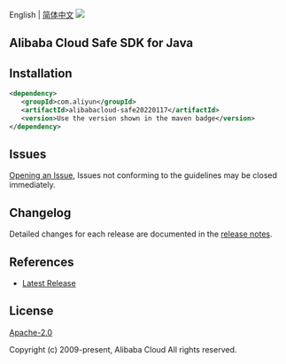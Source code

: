English | [简体中文](README-CN.md)
![](https://aliyunsdk-pages.alicdn.com/icons/AlibabaCloud.svg)

## Alibaba Cloud Safe SDK for Java

## Installation

```xml
<dependency>
   <groupId>com.aliyun</groupId>
   <artifactId>alibabacloud-safe20220117</artifactId>
   <version>Use the version shown in the maven badge</version>
</dependency>
```

## Issues
[Opening an Issue](https://github.com/aliyun/alibabacloud-java-async-sdk/issues/new), Issues not conforming to the guidelines may be closed immediately.

## Changelog
Detailed changes for each release are documented in the [release notes](./ChangeLog.txt).

## References
* [Latest Release](https://github.com/aliyun/alibabacloud-async-java-sdk/)

## License
[Apache-2.0](http://www.apache.org/licenses/LICENSE-2.0)

Copyright (c) 2009-present, Alibaba Cloud All rights reserved.